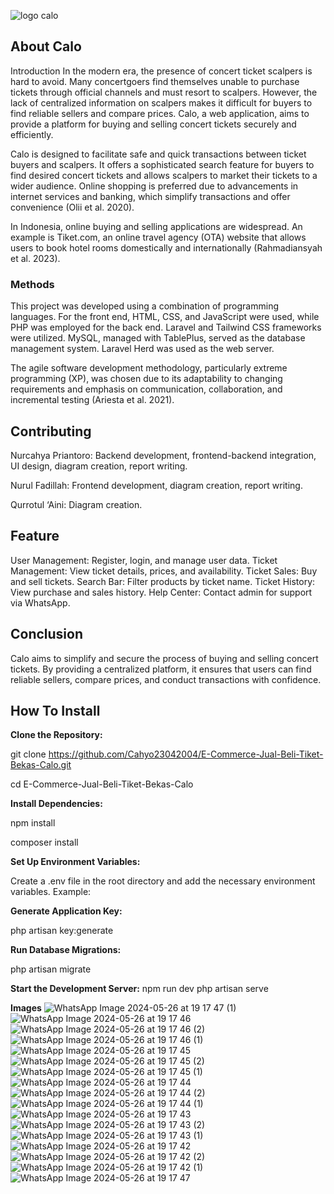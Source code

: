 ![logo calo](https://github.com/Cahyo23042004/E-Commerce-Jual-Beli-Tiket-Bekas-Calo/assets/80837061/045302c7-033f-4405-8a34-f7a5e049afbc)



## About Calo

Introduction
In the modern era, the presence of concert ticket scalpers is hard to avoid. Many concertgoers find themselves unable to purchase tickets through official channels and must resort to scalpers. However, the lack of centralized information on scalpers makes it difficult for buyers to find reliable sellers and compare prices. Calo, a web application, aims to provide a platform for buying and selling concert tickets securely and efficiently.

Calo is designed to facilitate safe and quick transactions between ticket buyers and scalpers. It offers a sophisticated search feature for buyers to find desired concert tickets and allows scalpers to market their tickets to a wider audience. Online shopping is preferred due to advancements in internet services and banking, which simplify transactions and offer convenience (Olii et al. 2020).

In Indonesia, online buying and selling applications are widespread. An example is Tiket.com, an online travel agency (OTA) website that allows users to book hotel rooms domestically and internationally (Rahmadiansyah et al. 2023).

### Methods

This project was developed using a combination of programming languages. For the front end, HTML, CSS, and JavaScript were used, while PHP was employed for the back end. Laravel and Tailwind CSS frameworks were utilized. MySQL, managed with TablePlus, served as the database management system. Laravel Herd was used as the web server.

The agile software development methodology, particularly extreme programming (XP), was chosen due to its adaptability to changing requirements and emphasis on communication, collaboration, and incremental testing (Ariesta et al. 2021).

## Contributing

Nurcahya Priantoro: Backend development, frontend-backend integration, UI design, diagram creation, report writing.

Nurul Fadillah: Frontend development, diagram creation, report writing.

Qurrotul ‘Aini: Diagram creation.

## Feature

User Management: Register, login, and manage user data.
Ticket Management: View ticket details, prices, and availability.
Ticket Sales: Buy and sell tickets.
Search Bar: Filter products by ticket name.
Ticket History: View purchase and sales history.
Help Center: Contact admin for support via WhatsApp.

## Conclusion

Calo aims to simplify and secure the process of buying and selling concert tickets. By providing a centralized platform, it ensures that users can find reliable sellers, compare prices, and conduct transactions with confidence.

## How To Install

**Clone the Repository:**

git clone https://github.com/Cahyo23042004/E-Commerce-Jual-Beli-Tiket-Bekas-Calo.git

cd E-Commerce-Jual-Beli-Tiket-Bekas-Calo

**Install Dependencies:**

npm install

composer install

**Set Up Environment Variables:**

Create a .env file in the root directory and add the necessary environment variables. Example:

**Generate Application Key:**

php artisan key:generate

**Run Database Migrations:**

php artisan migrate

**Start the Development Server:**
npm run dev
php artisan serve


**Images**
![WhatsApp Image 2024-05-26 at 19 17 47 (1)](https://github.com/Cahyo23042004/E-Commerce-Jual-Beli-Tiket-Bekas-Calo/assets/80837061/723317af-afe3-4d78-be5b-f08a2f68cdb2)
![WhatsApp Image 2024-05-26 at 19 17 46](https://github.com/Cahyo23042004/E-Commerce-Jual-Beli-Tiket-Bekas-Calo/assets/80837061/2410b474-953c-43c5-a140-86b132745f6b)
![WhatsApp Image 2024-05-26 at 19 17 46 (2)](https://github.com/Cahyo23042004/E-Commerce-Jual-Beli-Tiket-Bekas-Calo/assets/80837061/be40d14b-8099-45b7-b5fa-8b4f659314b6)
![WhatsApp Image 2024-05-26 at 19 17 46 (1)](https://github.com/Cahyo23042004/E-Commerce-Jual-Beli-Tiket-Bekas-Calo/assets/80837061/0221efed-0117-4afa-84b3-a0522c139b61)
![WhatsApp Image 2024-05-26 at 19 17 45](https://github.com/Cahyo23042004/E-Commerce-Jual-Beli-Tiket-Bekas-Calo/assets/80837061/5a841eb8-c823-4560-ab0b-78d39e7af24b)
![WhatsApp Image 2024-05-26 at 19 17 45 (2)](https://github.com/Cahyo23042004/E-Commerce-Jual-Beli-Tiket-Bekas-Calo/assets/80837061/c37c3f00-15e6-4892-af7c-24f476f6ba7d)
![WhatsApp Image 2024-05-26 at 19 17 45 (1)](https://github.com/Cahyo23042004/E-Commerce-Jual-Beli-Tiket-Bekas-Calo/assets/80837061/30ece393-0e9f-4530-9173-c6b23a55d131)
![WhatsApp Image 2024-05-26 at 19 17 44](https://github.com/Cahyo23042004/E-Commerce-Jual-Beli-Tiket-Bekas-Calo/assets/80837061/736be9e1-10c7-468b-87e9-cda97dda8bee)
![WhatsApp Image 2024-05-26 at 19 17 44 (2)](https://github.com/Cahyo23042004/E-Commerce-Jual-Beli-Tiket-Bekas-Calo/assets/80837061/4839f683-a4ab-4a51-a834-53f5c7bf536f)
![WhatsApp Image 2024-05-26 at 19 17 44 (1)](https://github.com/Cahyo23042004/E-Commerce-Jual-Beli-Tiket-Bekas-Calo/assets/80837061/0c60fd39-c10d-46be-bb05-eb30dbe83cb6)
![WhatsApp Image 2024-05-26 at 19 17 43](https://github.com/Cahyo23042004/E-Commerce-Jual-Beli-Tiket-Bekas-Calo/assets/80837061/28cae827-4ad3-4c8e-8b71-8d53700d1f94)
![WhatsApp Image 2024-05-26 at 19 17 43 (2)](https://github.com/Cahyo23042004/E-Commerce-Jual-Beli-Tiket-Bekas-Calo/assets/80837061/1d196d43-a1a9-4b57-a5e6-7eb27cfe5ae3)
![WhatsApp Image 2024-05-26 at 19 17 43 (1)](https://github.com/Cahyo23042004/E-Commerce-Jual-Beli-Tiket-Bekas-Calo/assets/80837061/e06edbdd-3312-48eb-b2c9-88f52d7926c3)
![WhatsApp Image 2024-05-26 at 19 17 42](https://github.com/Cahyo23042004/E-Commerce-Jual-Beli-Tiket-Bekas-Calo/assets/80837061/002314a3-cf83-44c0-85ba-3eb35948ee3b)
![WhatsApp Image 2024-05-26 at 19 17 42 (2)](https://github.com/Cahyo23042004/E-Commerce-Jual-Beli-Tiket-Bekas-Calo/assets/80837061/71b90a99-ae76-42ca-8efd-33c6f301fc34)
![WhatsApp Image 2024-05-26 at 19 17 42 (1)](https://github.com/Cahyo23042004/E-Commerce-Jual-Beli-Tiket-Bekas-Calo/assets/80837061/3302c647-d826-44d3-b6bb-c550b466e23a)
![WhatsApp Image 2024-05-26 at 19 17 47](https://github.com/Cahyo23042004/E-Commerce-Jual-Beli-Tiket-Bekas-Calo/assets/80837061/0307c558-f59f-4ccf-a851-60bcf5735237)

